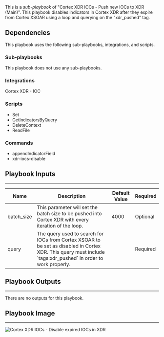This is a *sub-playbook* of "Cortex XDR IOCs - Push new IOCs to XDR (Main)". This playbook disables indicators in Cortex XDR after they expire from Cortex XSOAR using a loop and querying on the "xdr_pushed" tag.

## Dependencies

This playbook uses the following sub-playbooks, integrations, and scripts.

### Sub-playbooks

This playbook does not use any sub-playbooks.

### Integrations

Cortex XDR - IOC

### Scripts

* Set
* GetIndicatorsByQuery
* DeleteContext
* ReadFile

### Commands

* appendIndicatorField
* xdr-iocs-disable

## Playbook Inputs

---

| **Name** | **Description** | **Default Value** | **Required** |
| --- | --- | --- | --- |
| batch_size | This parameter will set the batch size to be pushed into Cortex XDR with every iteration of the loop. | 4000 | Optional |
| query | The query used to search for IOCs from Cortex XSOAR to be set as disabled in Cortex XDR. This query must include \`tags:xdr_pushed\` in order to work properly. || Required |

## Playbook Outputs

---
There are no outputs for this playbook.

## Playbook Image

---

![Cortex XDR IOCs - Disable expired IOCs in XDR](../doc_files/Cortex_XDR_IOCs_-_Disable_expired_IOCs_in_XDR.png)
